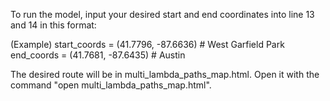 To run the model, input your desired start and end coordinates into line 13 and 14 in this format:

(Example)
start_coords = (41.7796, -87.6636)  # West Garfield Park
end_coords = (41.7681, -87.6435)    # Austin

The desired route will be in multi_lambda_paths_map.html. Open it with the command "open multi_lambda_paths_map.html".
